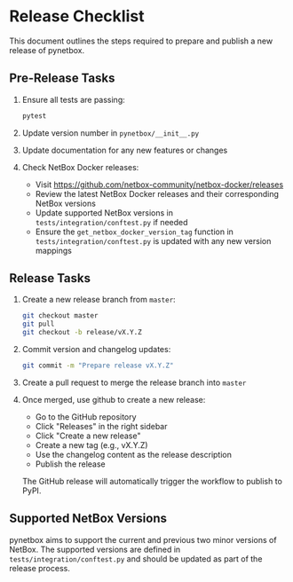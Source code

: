 # Release Checklist

This document outlines the steps required to prepare and publish a new release of pynetbox.

## Pre-Release Tasks

1. Ensure all tests are passing:

   ```bash
   pytest
   ```

2. Update version number in `pynetbox/__init__.py`
3. Update documentation for any new features or changes
4. Check NetBox Docker releases:
   - Visit https://github.com/netbox-community/netbox-docker/releases
   - Review the latest NetBox Docker releases and their corresponding NetBox versions
   - Update supported NetBox versions in `tests/integration/conftest.py` if needed
   - Ensure the `get_netbox_docker_version_tag` function in `tests/integration/conftest.py` is updated with any new version mappings

## Release Tasks

1. Create a new release branch from `master`:

   ```bash
   git checkout master
   git pull
   git checkout -b release/vX.Y.Z
   ```

2. Commit version and changelog updates:

   ```bash
   git commit -m "Prepare release vX.Y.Z"
   ```

3. Create a pull request to merge the release branch into `master`
4. Once merged, use github to create a new release:
   - Go to the GitHub repository
   - Click "Releases" in the right sidebar
   - Click "Create a new release"
   - Create a new tag (e.g., vX.Y.Z)
   - Use the changelog content as the release description
   - Publish the release

   The GitHub release will automatically trigger the workflow to publish to PyPI.

## Supported NetBox Versions

pynetbox aims to support the current and previous two minor versions of NetBox. The supported versions are defined in `tests/integration/conftest.py` and should be updated as part of the release process. 